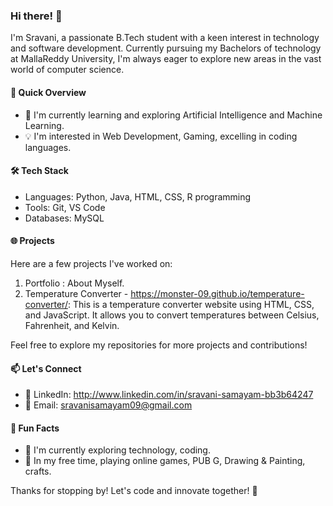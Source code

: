 ### Hi there! 👋

I'm Sravani, a passionate B.Tech student with a keen interest in technology and software development. Currently pursuing my Bachelors of technology at MallaReddy University, I'm always eager to explore new areas in the vast world of computer science.

#### 🚀 Quick Overview

- 🌱 I'm currently learning and exploring Artificial Intelligence and Machine Learning.
- 💡 I'm interested in Web Development, Gaming, excelling in coding languages.

#### 🛠️ Tech Stack

- Languages: Python, Java, HTML, CSS, R programming
- Tools: Git, VS Code
- Databases: MySQL

#### 🌐 Projects

Here are a few projects I've worked on:

1. Portfolio : About Myself.
2. Temperature Converter - https://monster-09.github.io/temperature-converter/: This is a temperature converter website using HTML, CSS, and JavaScript. It allows you to convert temperatures between Celsius, Fahrenheit, and Kelvin.

Feel free to explore my repositories for more projects and contributions!

#### 📫 Let's Connect

- 💬 LinkedIn: http://www.linkedin.com/in/sravani-samayam-bb3b64247  
- 📧 Email: sravanisamayam09@gmail.com

#### 🌈 Fun Facts

- 🔭 I'm currently exploring technology, coding.
- 🎸 In my free time, playing online games, PUB G, Drawing & Painting, crafts.

Thanks for stopping by! Let's code and innovate together! 🚀
